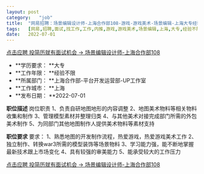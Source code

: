 ```yaml
---
layout:	post
category:	"job"
title:	"网易招聘：场景编辑设计师-上海合作部108-游戏-游戏美术-场景编辑-上海大专经验不限"
tags:	[网易,招聘,面试,找工作,工作,内推,游戏,游戏美术,场景编辑,上海,大专,经验不限]
date:	2022-07-01
---
```


[点击应聘 投简历就有面试机会 -> 场景编辑设计师-上海合作部108](http://mobile.bole.netease.com/bole/boleDetail?id=41271&employeeId=346f03c3cda5f04c&key=all)



- **学历要求： **大专
- **工作年限： **经验不限
- **所属部门： **上海合作部-平台开发运营部-UP工作室
- **工作城市： **上海
- **发布日期： **2022-07-01



**职位描述**
岗位职责
1、负责自研地图地形的内容调整
2、地图美术物料等相关物料收集和制作
3、管理模型素材并整理归类
4、与其他美术对接完成部门所需的外包美术制作
5、为同部门其他地图制作人提供美术物料等素材支持






**职位要求**
要求：
1、熟悉地图的开发制作流程，热爱游戏，热爱游戏美术工作
2、独立制作、转换war3所需的模型装饰等场景物料
3、学习能力强，能不断地掌握最新技术跟上市场变化
4、具有较强的审美能力
5、能承受较大的工作压力



[点击应聘 投简历就有面试机会 -> 场景编辑设计师-上海合作部108](http://mobile.bole.netease.com/bole/boleDetail?id=41271&employeeId=346f03c3cda5f04c&key=all)